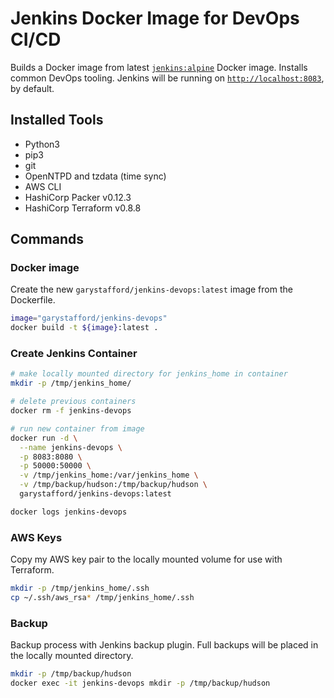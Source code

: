 # Jenkins Docker Image for DevOps CI/CD

Builds a Docker image from latest [`jenkins:alpine`](https://hub.docker.com/_/jenkins) Docker image. Installs common DevOps tooling. Jenkins will be running on [`http://localhost:8083`](http://localhost:8083), by default.

## Installed Tools

- Python3
- pip3
- git
- OpenNTPD and tzdata (time sync)
- AWS CLI
- HashiCorp Packer v0.12.3
- HashiCorp Terraform v0.8.8

## Commands

### Docker image

Create the new `garystafford/jenkins-devops:latest` image from the Dockerfile.

```bash
image="garystafford/jenkins-devops"
docker build -t ${image}:latest .
```

### Create Jenkins Container

```bash
# make locally mounted directory for jenkins_home in container
mkdir -p /tmp/jenkins_home/

# delete previous containers
docker rm -f jenkins-devops

# run new container from image
docker run -d \
  --name jenkins-devops \
  -p 8083:8080 \
  -p 50000:50000 \
  -v /tmp/jenkins_home:/var/jenkins_home \
  -v /tmp/backup/hudson:/tmp/backup/hudson \
  garystafford/jenkins-devops:latest

docker logs jenkins-devops
```

### AWS Keys

Copy my AWS key pair to the locally mounted volume for use with Terraform.

```bash
mkdir -p /tmp/jenkins_home/.ssh
cp ~/.ssh/aws_rsa* /tmp/jenkins_home/.ssh
```

### Backup

Backup process with Jenkins backup plugin. Full backups will be placed in the locally mounted directory.

```bash
mkdir -p /tmp/backup/hudson
docker exec -it jenkins-devops mkdir -p /tmp/backup/hudson
```
